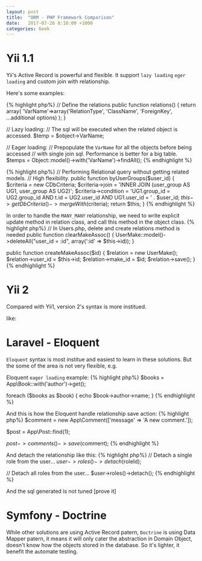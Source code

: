 ```yaml
---
layout: post
title:  "ORM - PHP Framework Comparison"
date:   2017-07-26 8:10:00 +1000
categories: Geek
---
```


Yii 1.1
=======
Yii's Active Record is powerful and flexible. It support `lazy loading` `eger loading` and custom join with relationship.

Here's some examples:

{% highlight php%}
// Define the relations
public function relations()
{
  return array(
    'VarName'=>array('RelationType', 'ClassName', 'ForeignKey', ...additional options)
  );
}

// Lazy loading:
// The sql will be executed when the related object is accessed.
$temp = $object->VarName;

// Eager loading:
// Prepopulate the `VarName` for all the objects before being accessed
// with single join sql. Performance is better for a big table.
$temps = Object::model()->with('VarName')->findAll();
{% endhighlight %}

{% highlight php%}
// Performing Relational query without getting related models.
// High flexibility.
public function byUserGroups($user_id) {
  $criteria = new CDbCriteria;
  $criteria->join = 'INNER JOIN (user_group AS UG1, user_group AS UG2)';
  $criteria->condition = 'UG1.group_id = UG2.group_id
    AND t.id = UG2.user_id
    AND UG1.user_id = ' . $user_id;
  $this->getDbCriteria()->mergeWith($criteria);
  return $this;
}
{% endhighlight %}

In order to handle the `MANY_MANY` relationship, we need to write explicit update method in relation class, and call this method in the object class.
{% highlight php%}
  // In Users.php, delete and create relations method is needed
  public function clearMakeAssoc() {
      UserMake::model()->deleteAll("user_id = :id", array(':id' => $this->id));
  }


  public function createMakeAssoc($id) {
      $relation = new UserMake();
      $relation->user_id = $this->id;
      $relation->make_id = $id;
      $relation->save();
  }
{% endhighlight %}

Yii 2
=====
Compared with Yii1, version 2's syntax is more institued.

like:


Laravel - Eloquent
===================
`Eloquent` syntax is most institue and easiest to learn in these solutions. But the some of the area is not very flexible, e.g.

Eloquent `eager loading` example:
{% highlight php%}
$books = App\Book::with('author')->get();

foreach ($books as $book) {
    echo $book->author->name;
}
{% endhighlight %}

And this is how the Eloquent handle relationship save action:
{% highlight php%}
$comment = new App\Comment(['message' => 'A new comment.']);

$post = App\Post::find(1);

$post->comments()->save($comment);
{% endhighlight %}

And detach the relationship like this:
{% highlight php%}
// Detach a single role from the user...
$user->roles()->detach($roleId);

// Detach all roles from the user...
$user->roles()->detach();
{% endhighlight %}




And the sql generated is not tuned [prove it]

Symfony - Doctrine
===================
While other solutions are using Active Record patern, `Doctrine` is using Data Mapper patern, it means it will only cater the abstraction in Domain Object, doesn't know how the objects stored in the database. So it's lighter, it benefit the automate testing.
